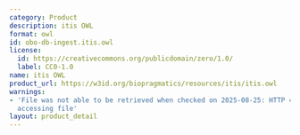 ```yaml
---
category: Product
description: itis OWL
format: owl
id: obo-db-ingest.itis.owl
license:
  id: https://creativecommons.org/publicdomain/zero/1.0/
  label: CC0-1.0
name: itis OWL
product_url: https://w3id.org/biopragmatics/resources/itis/itis.owl
warnings:
- 'File was not able to be retrieved when checked on 2025-08-25: HTTP 404 error when
  accessing file'
layout: product_detail
---
```


